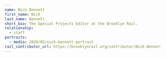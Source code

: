 ```yaml
---
name: Nick Bennett
first_name: Nick
last_name: Bennett
short_bio: The Special Projects Editor at the Brooklyn Rail.
relationship:
  - staff
portraits:
  - media: 2020/05/nick-bennett-portrait
rail_contributor_url: https://brooklynrail.org/contributor/Nick-Bennett
---
```

